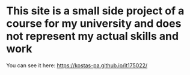 # This site is a small side project of a course for my university and does not represent my actual skills and work 
You can see it here: https://kostas-pa.github.io/it175022/
